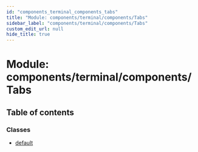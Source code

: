 ```yaml
---
id: "components_terminal_components_tabs"
title: "Module: components/terminal/components/Tabs"
sidebar_label: "components/terminal/components/Tabs"
custom_edit_url: null
hide_title: true
---
```


# Module: components/terminal/components/Tabs

## Table of contents

### Classes

- [default](../classes/components_terminal_components_tabs.default.md)
